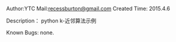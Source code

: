 Author:YTC 
Mail:recessburton@gmail.com
Created Time: 2015.4.6

Description：
	python k-近邻算法示例
	
Known Bugs: 
		none.

